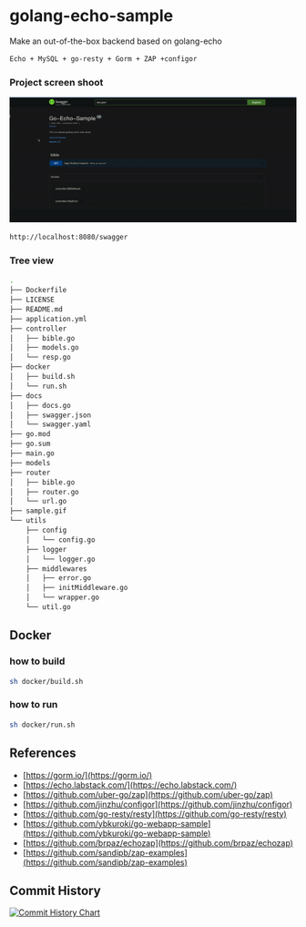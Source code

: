 # golang-echo-sample

Make an out-of-the-box backend based on golang-echo

```bash
Echo + MySQL + go-resty + Gorm + ZAP +configor
```

### Project screen shoot
![](./sample.gif)

```bash
http://localhost:8080/swagger
```
### Tree view

```bash
.
├── Dockerfile
├── LICENSE
├── README.md
├── application.yml
├── controller
│   ├── bible.go
│   ├── models.go
│   └── resp.go
├── docker
│   ├── build.sh
│   └── run.sh
├── docs
│   ├── docs.go
│   ├── swagger.json
│   └── swagger.yaml
├── go.mod
├── go.sum
├── main.go
├── models
├── router
│   ├── bible.go
│   ├── router.go
│   └── url.go
├── sample.gif
└── utils
    ├── config
    │   └── config.go
    ├── logger
    │   └── logger.go
    ├── middlewares
    │   ├── error.go
    │   ├── initMiddleware.go
    │   └── wrapper.go
    └── util.go

```

## Docker

### how to build

```bash
sh docker/build.sh
```

### how to run

```bash
sh docker/run.sh
```

## References

- [https://gorm.io/](https://gorm.io/)
- [https://echo.labstack.com/](https://echo.labstack.com/)
- [https://github.com/uber-go/zap](https://github.com/uber-go/zap)
- [https://github.com/jinzhu/configor](https://github.com/jinzhu/configor)
- [https://github.com/go-resty/resty](https://github.com/go-resty/resty)
- [https://github.com/ybkuroki/go-webapp-sample](https://github.com/ybkuroki/go-webapp-sample)
- [https://github.com/brpaz/echozap](https://github.com/brpaz/echozap)
- [https://github.com/sandipb/zap-examples](https://github.com/sandipb/zap-examples)

## Commit History

[![Commit History Chart](https://commit-history-api.herokuapp.com/svg?repos=haitwang-cloud/golang-echo-sample&type=Timeline)](https://the-commit-history.vercel.app/#haitwang-cloud/golang-echo-sample&Timeline)


